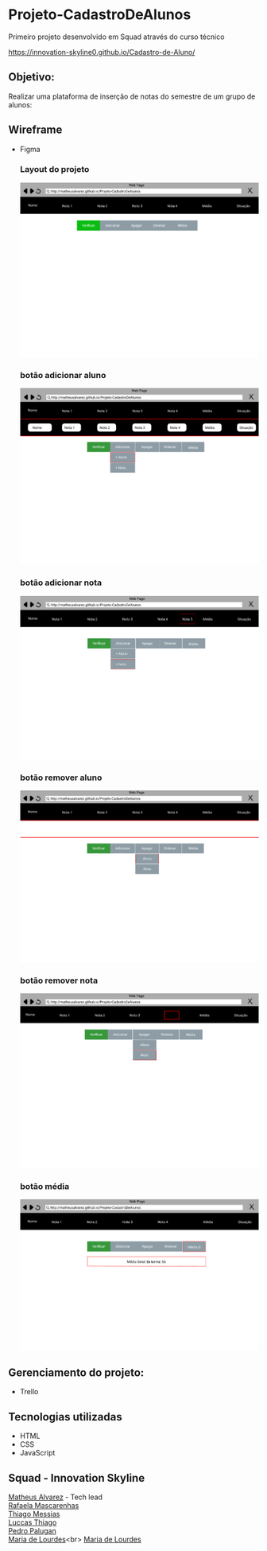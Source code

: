 # Projeto-CadastroDeAlunos

Primeiro projeto desenvolvido em Squad através do curso técnico<br>

 https://innovation-skyline0.github.io/Cadastro-de-Aluno/

## Objetivo:
 Realizar uma plataforma de inserção de notas do semestre de um grupo de alunos:

## Wireframe
- Figma

   ### Layout do projeto
   ![WEB](https://github.com/Innovation-Skyline0/Cadastro-de-Aluno/blob/main/_assets/principal.PNG)

    ### botão adicionar aluno
   ![WEB](https://github.com/Innovation-Skyline0/Cadastro-de-Aluno/blob/main/_assets/btn-addAluno.PNG)

   ### botão adicionar nota
   ![WEB](https://github.com/Innovation-Skyline0/Cadastro-de-Aluno/blob/main/_assets/btn-addNota.PNG)

   ### botão remover aluno
   ![WEB](https://github.com/Innovation-Skyline0/Cadastro-de-Aluno/blob/main/_assets/btn-apagarAluno.PNG)

   ### botão remover nota
   ![WEB](https://github.com/Innovation-Skyline0/Cadastro-de-Aluno/blob/main/_assets/btn-apagarNota.PNG) 
   
   ### botão média
   ![WEB](https://github.com/Innovation-Skyline0/Cadastro-de-Aluno/blob/main/_assets/btn-media.PNG) 


## Gerenciamento do projeto:
- Trello


## Tecnologias utilizadas
- HTML
- CSS
- JavaScript

## Squad - Innovation Skyline
  [Matheus Alvarez](https://github.com/MatheusAlvarez "GitHub do Matheus") - Tech lead <br>
  [Rafaela Mascarenhas](https://github.com/RafaelaMascarenhas "GitHub da Rafaela")<br>
  [Thiago Messias](https://github.com/Thmsantos "GitHub do Thiago")<br>
  [Luccas Thiago](https://github.com/LuccasThiago "GitHub do Luccas")<br>
  [Pedro Palugan](https://github.com/pedropalugan "GitHub do Pedro")<br>
  [Maria de Lourdes](https://github.com/MariaLourdesS")<br>
  [Maria de Lourdes](https://github.com/MariaLourdesS")

    
